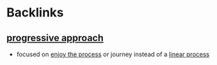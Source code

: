 
# Backlinks
## [progressive approach](<progressive approach.md>)
- focused on [enjoy the process](<enjoy the process.md>) or journey instead of a [linear process](<linear process.md>)

